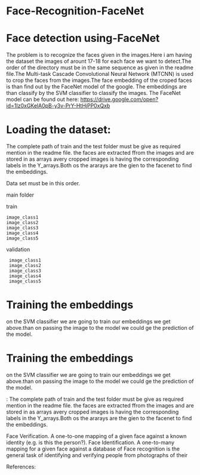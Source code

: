 # Face-Recognition-FaceNet

# Face detection using-FaceNet
 The problem is to recognize the faces given in the images.Here i am having the dataset  the images of arount 17-18 for each
 face we want to detect.The order of the directory must be in the same sequence as given in the readme file.The Multi-task    Cascade Convolutional Neural Network (MTCNN) is used to crop the faces from the images.The face embedding of the croped faces is than find out by the FaceNet model of the google. The embeddings are than classify by the SVM classifier to classify the images.
 The FaceNet model can be found out here: https://drive.google.com/open?id=1Iz0xGKelA0pB-y3v-PrY-HtHjPP0xQxb
 
 
  # Loading the dataset:
The complete path of train and the test folder must be give as required mention in the readme file.
the faces are extracted ffrom the images and are stored in as arrays avery cropped images is having the corresponding labels in the 
Y_arrays.Both os the ararays are the gien to the facenet to find the embeddings.

Data set must be in this order.

main folder


train
   
    image_class1
    image_class2
    image_class3
    image_class4
    image_class5

validation
   
   
     image_class1
     image_class2
     image_class3
     image_class4
     image_class5
    
# Training the embeddings
on the SVM classifier we are going to train our embeddings we get above.than on passing the image to the model we could ge the
prediction of the model.



# Training the embeddings
on the SVM classifier we are going to train our embeddings we get above.than on passing the image to the model we could ge the
prediction of the model.


:
The complete path of train and the test folder must be give as required mention in the readme file.
the faces are extracted ffrom the images and are stored in as arrays avery cropped images is having the corresponding labels in the 
Y_arrays.Both os the ararays are the gien to the facenet to find the embeddings.

Face Verification. A one-to-one mapping of a given face against a known identity (e.g. is this the person?).
Face Identification. A one-to-many mapping for a given face against a database of
Face recognition is the general task of identifying and verifying people from photographs of their 

References:
